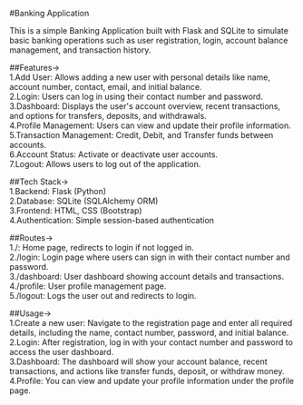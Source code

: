 #Banking Application

This is a simple Banking Application built with Flask and SQLite to simulate basic banking operations such as user registration, login, account balance management, and transaction history.

##Features->  
    1.Add User: Allows adding a new user with personal details like name, account number, contact, email, and initial balance.  
    2.Login: Users can log in using their contact number and password.  
    3.Dashboard: Displays the user's account overview, recent transactions, and options for transfers, deposits, and withdrawals.  
    4.Profile Management: Users can view and update their profile information.  
    5.Transaction Management: Credit, Debit, and Transfer funds between accounts.  
    6.Account Status: Activate or deactivate user accounts.  
    7.Logout: Allows users to log out of the application.

##Tech Stack->  
    1.Backend: Flask (Python)  
    2.Database: SQLite (SQLAlchemy ORM)  
    3.Frontend: HTML, CSS (Bootstrap)  
    4.Authentication: Simple session-based authentication  

##Routes->  
    1./: Home page, redirects to login if not logged in.  
    2./login: Login page where users can sign in with their contact number and password.  
    3./dashboard: User dashboard showing account details and transactions.  
    4./profile: User profile management page.  
    5./logout: Logs the user out and redirects to login.  

##Usage->  
    1.Create a new user: Navigate to the registration page and enter all required details,      including the name, contact number, password, and initial balance.  
    2.Login: After registration, log in with your contact number and password to access the user dashboard.  
    3.Dashboard: The dashboard will show your account balance, recent transactions, and actions like transfer funds, deposit, or withdraw money.  
    4.Profile: You can view and update your profile information under the profile page.  
